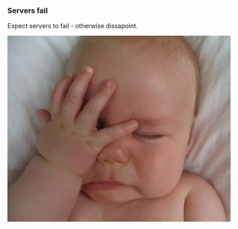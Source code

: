 ### Servers fail

Expect servers to fail - otherwise dissapoint.

![Dissapoint](images/dissapoint.jpg "Dissapoint")